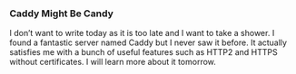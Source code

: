 ### Caddy Might Be Candy
I don’t want to write today as it is too late and I want to take  a shower. I found a fantastic server named Caddy but I never saw it before. It actually satisfies me with a bunch of useful features such as HTTP2 and HTTPS without certificates. I will learn more about it tomorrow.
